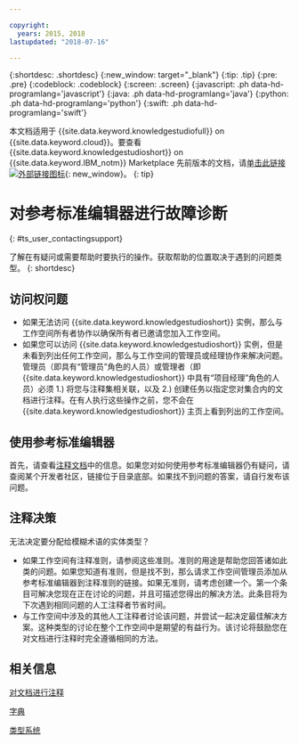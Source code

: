 ```yaml
---

copyright:
  years: 2015, 2018
lastupdated: "2018-07-16"

---
```


{:shortdesc: .shortdesc}
{:new_window: target="_blank"}
{:tip: .tip}
{:pre: .pre}
{:codeblock: .codeblock}
{:screen: .screen}
{:javascript: .ph data-hd-programlang='javascript'}
{:java: .ph data-hd-programlang='java'}
{:python: .ph data-hd-programlang='python'}
{:swift: .ph data-hd-programlang='swift'}

本文档适用于 {{site.data.keyword.knowledgestudiofull}} on {{site.data.keyword.cloud}}。要查看 {{site.data.keyword.knowledgestudioshort}} on {{site.data.keyword.IBM_notm}} Marketplace 先前版本的文档，请[单击此链接 ![外部链接图标](../../icons/launch-glyph.svg "外部链接图标")](https://{DomainName}/docs/services/knowledge-studio/user-guide-help.html){: new_window}。
{: tip}

# 对参考标准编辑器进行故障诊断
{: #ts_user_contactingsupport}

了解在有疑问或需要帮助时要执行的操作。获取帮助的位置取决于遇到的问题类型。
{: shortdesc}

## 访问权问题

- 如果无法访问 {{site.data.keyword.knowledgestudioshort}} 实例，那么与工作空间所有者协作以确保所有者已邀请您加入工作空间。
- 如果您可以访问 {{site.data.keyword.knowledgestudioshort}} 实例，但是未看到列出任何工作空间，那么与工作空间的管理员或经理协作来解决问题。管理员（即具有“管理员”角色的人员）或管理者（即 {{site.data.keyword.knowledgestudioshort}} 中具有“项目经理”角色的人员）必须 1.) 将您与注释集相关联，以及 2.) 创建任务以指定您对集合内的文档进行注释。在有人执行这些操作之前，您不会在 {{site.data.keyword.knowledgestudioshort}} 主页上看到列出的工作空间。

## 使用参考标准编辑器

首先，请查看[注释文档](/docs/services/watson-knowledge-studio/user-guide.html)中的信息。如果您对如何使用参考标准编辑器仍有疑问，请查阅某个开发者社区，链接位于目录底部。如果找不到问题的答案，请自行发布该问题。

## 注释决策

无法决定要分配给模糊术语的实体类型？

- 如果工作空间有注释准则，请参阅这些准则。准则的用途是帮助您回答诸如此类的问题。如果您知道有准则，但是找不到，那么请求工作空间管理员添加从参考标准编辑器到注释准则的链接。如果无准则，请考虑创建一个。第一个条目可解决您现在正在讨论的问题，并且可描述您得出的解决方法。此条目将为下次遇到相同问题的人工注释者节省时间。
- 与工作空间中涉及的其他人工注释者讨论该问题，并尝试一起决定最佳解决方案。这种类型的讨论在整个工作空间中是期望的有益行为。该讨论将鼓励您在对文档进行注释时完全遵循相同的方法。

## 相关信息

[对文档进行注释](/docs/services/watson-knowledge-studio/user-guide.html)

[字典](/docs/services/watson-knowledge-studio/dictionaries.html)

[类型系统](/docs/services/watson-knowledge-studio/typesystem.html)
